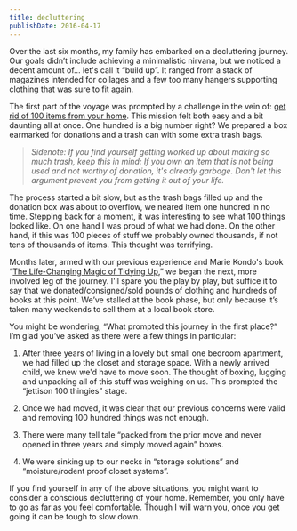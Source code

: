 ```yaml
---
title: decluttering
publishDate: 2016-04-17
---
```


Over the last six months, my family has embarked on a decluttering journey. Our goals didn’t include achieving a minimalistic nirvana, but we noticed a decent amount of… let's call it “build up”. It ranged from a stack of magazines intended for collages and a few too many hangers supporting clothing that was sure to fit again.

The first part of the voyage was prompted by a challenge in the vein of: [get rid of 100 items from your home](http://letslassothemoon.com/2011/09/11/take-100-things-off-your-houses-waistline/). This mission felt both easy and a bit daunting all at once. One hundred is a big number right? We prepared a box earmarked for donations and a trash can with some extra trash bags. 

> *Sidenote: If you find yourself getting worked up about making so much trash, keep this in mind: If you own an item that is not being used and not worthy of donation, it's already garbage. Don't let this argument prevent you from getting it out of your life.*

The process started a bit slow, but as the trash bags filled up and the donation box was about to overflow, we neared item one hundred in no time. Stepping back for a moment, it was interesting to see what 100 things looked like. On one hand I was proud of what we had done. On the other hand, if this was 100 pieces of stuff we probably owned thousands, if not tens of thousands of items. This thought was terrifying.

Months later, armed with our previous experience and Marie Kondo's book “[The Life-Changing Magic of Tidying Up](http://www.amazon.com/gp/product/B00KK0PICK/),” we began the next, more involved leg of the journey. I'll spare you the play by play, but suffice it to say that we donated/consigned/sold pounds of clothing and hundreds of books at this point. We’ve stalled at the book phase, but only because it’s taken many weekends to sell them at a local book store.

You might be wondering, “What prompted this journey in the first place?” I’m glad you’ve asked as there were a few things in particular:

1. After three years of living in a lovely but small one bedroom apartment, we had filled up the closet and storage space. With a newly arrived child, we knew we'd have to move soon. The thought of boxing, lugging and unpacking all of this stuff was weighing on us. This prompted the “jettison 100 thingies” stage.

2. Once we had moved, it was clear that our previous concerns were valid and removing 100 hundred things was not enough. 

3. There were many tell tale “packed from the prior move and never opened in three years and simply moved again” boxes.

4. We were sinking up to our necks in “storage solutions” and “moisture/rodent proof closet systems”.

If you find yourself in any of the above situations, you might want to consider a conscious decluttering of your home. Remember, you only have to go as far as you feel comfortable. Though I will warn you, once you get going it can be tough to slow down.


